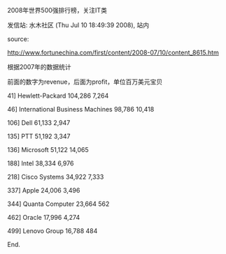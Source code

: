 2008年世界500强排行榜，关注IT类

发信站: 水木社区 (Thu Jul 10 18:49:39 2008), 站内



source:

http://www.fortunechina.com/first/content/2008-07/10/content_8615.htm





根据2007年的数据统计



前面的数字为revenue，后面为profit，单位百万美元宝贝





41] Hewlett-Packard 104,286 7,264 



46] International Business Machines 98,786 10,418 



106] Dell 61,133 2,947 



135] PTT 51,192 3,347 



136] Microsoft 51,122 14,065 



188] Intel 38,334 6,976 



218] Cisco Systems 34,922 7,333 



337] Apple  24,006 3,496 



344] Quanta Computer 23,664 562



462] Oracle 17,996 4,274 



499] Lenovo Group 16,788 484 



End.

